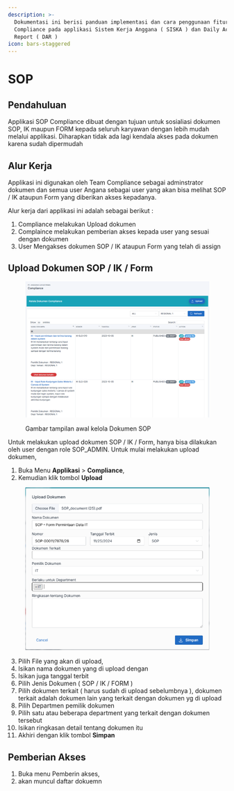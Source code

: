 ```yaml
---
description: >-
  Dokumentasi ini berisi panduan implementasi dan cara penggunaan fitur SOP
  Compliance pada applikasi Sistem Kerja Anggana ( SISKA ) dan Daily Activity
  Report ( DAR )
icon: bars-staggered
---
```


# SOP

## Pendahuluan

Applikasi SOP Compliance dibuat dengan tujuan untuk sosialiasi dokumen SOP, IK maupun FORM kepada seluruh karyawan dengan lebih mudah melalui applikasi. Diharapkan tidak ada lagi kendala akses pada dokumen karena sudah dipermudah



## Alur Kerja

Applikasi ini digunakan oleh Team Compliance sebagai adminstrator dokumen dan semua user Angana sebagai user yang akan bisa melihat SOP / IK ataupun Form yang diberikan akses kepadanya.

Alur kerja dari applikasi ini adalah sebagai berikut :&#x20;

1. Compliance melakukan Upload dokumen
2. Complaince melakukan pemberian akses kepada user yang sesuai dengan dokumen
3. User Mengakses dokumen SOP / IK ataupun Form yang telah di assign

## Upload Dokumen SOP / IK / Form

<figure><img src="../../.gitbook/assets/image.png" alt=""><figcaption><p>Gambar tampilan awal kelola Dokumen SOP </p></figcaption></figure>

Untuk melakukan upload dokumen SOP / IK / Form, hanya bisa dilakukan oleh user dengan role SOP\_ADMIN. Untuk mulai melakukan upload dokumen,

1. &#x20;Buka Menu **Applikasi**  > **Compliance**,
2. Kemudian klik tombol **Upload**&#x20;

<figure><img src="../../.gitbook/assets/image (1).png" alt=""><figcaption></figcaption></figure>

3. Pilih File yang akan di upload,&#x20;
4. Isikan nama dokumen yang di upload dengan
5. Isikan juga tanggal terbit
6. Pilih Jenis Dokumen ( SOP / IK / FORM )
7. Pilih dokumen terkait ( harus sudah di upload sebelumbnya ), dokumen terkait adalah dokumen lain yang terkait dengan dokumen yg di upload&#x20;
8. Pilih Departmen pemilik dokumen
9. Pilih satu atau beberapa department yang terkait dengan dokumen tersebut
10. Isikan ringkasan detail tentang dokumen itu
11. Akhiri dengan klik tombol **Simpan**

## Pemberian Akses

1. Buka menu Pemberin akses,
2. akan muncul daftar dokuemn



